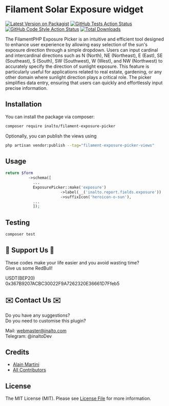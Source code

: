 # Filament Solar Exposure widget

[![Latest Version on Packagist](https://img.shields.io/packagist/v/inalto/filament-exposure-picker.svg?style=flat-square)](https://packagist.org/packages/inalto/filament-exposure-picker)
[![GitHub Tests Action Status](https://img.shields.io/github/actions/workflow/status/inalto/filament-exposure-picker/run-tests.yml?branch=main&label=tests&style=flat-square)](https://github.com/inalto/filament-exposure-picker/actions?query=workflow%3Arun-tests+branch%3Amain)
[![GitHub Code Style Action Status](https://img.shields.io/github/actions/workflow/status/inalto/filament-exposure-picker/fix-php-code-style-issues.yml?branch=main&label=code%20style&style=flat-square)](https://github.com/inalto/filament-exposure-picker/actions?query=workflow%3A"Fix+PHP+code+style+issues"+branch%3Amain)
[![Total Downloads](https://img.shields.io/packagist/dt/inalto/filament-exposure-picker.svg?style=flat-square)](https://packagist.org/packages/inalto/filament-exposure-picker)

The FilamentPHP Exposure Picker is an intuitive and efficient tool designed to enhance user experience by allowing easy selection of the sun's exposure direction through a simple dropdown. Users can input cardinal and intercardinal directions such as N (North), NE (Northeast), E (East), SE (Southeast), S (South), SW (Southwest), W (West), and NW (Northwest) to accurately specify the direction of sunlight exposure. This feature is particularly useful for applications related to real estate, gardening, or any other domain where sunlight direction plays a critical role. The picker simplifies data entry, ensuring that users can quickly and effortlessly input precise information. 

## Installation

You can install the package via composer:

```bash
composer require inalto/filament-exposure-picker
```



Optionally, you can publish the views using

```bash
php artisan vendor:publish --tag="filament-exposure-picker-views"
```

## Usage

```php
return $form
          ->schema([
            ...
            ExposurePicker::make('exposure')
                        ->label(__('inalto.report.fields.exposure'))
                        ->suffixIcon('heroicon-o-sun'),
            ...
            ]);
```

## Testing

```bash
composer test
```
## 🤑 Support Us 🤑

These codes make your life easier and you avoid wasting time?\
Give us some RedBull!

USDT(BEP20)\
0x367B9207ACBC30022F9A7262320E36661D7Ffeb5

## ✉️ Contact Us ✉️ 

Do you have any suggestions?\
Do you need to customise this plugin?

Mail: webmaster@inalto.com\
Telegram: @inaltoDev

## Credits

- [Alain Martini](https://github.com/inalto)
- [All Contributors](../../contributors)

## License

The MIT License (MIT). Please see [License File](LICENSE.md) for more information.

